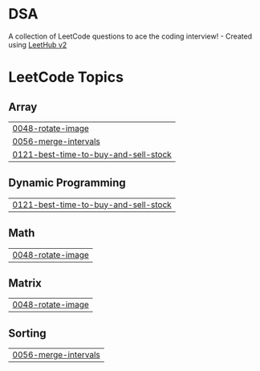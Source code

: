 # DSA
A collection of LeetCode questions to ace the coding interview! - Created using [LeetHub v2](https://github.com/arunbhardwaj/LeetHub-2.0)

<!---LeetCode Topics Start-->
# LeetCode Topics
## Array
|  |
| ------- |
| [0048-rotate-image](https://github.com/Rock-Shell/DSA/tree/master/0048-rotate-image) |
| [0056-merge-intervals](https://github.com/Rock-Shell/DSA/tree/master/0056-merge-intervals) |
| [0121-best-time-to-buy-and-sell-stock](https://github.com/Rock-Shell/DSA/tree/master/0121-best-time-to-buy-and-sell-stock) |
## Dynamic Programming
|  |
| ------- |
| [0121-best-time-to-buy-and-sell-stock](https://github.com/Rock-Shell/DSA/tree/master/0121-best-time-to-buy-and-sell-stock) |
## Math
|  |
| ------- |
| [0048-rotate-image](https://github.com/Rock-Shell/DSA/tree/master/0048-rotate-image) |
## Matrix
|  |
| ------- |
| [0048-rotate-image](https://github.com/Rock-Shell/DSA/tree/master/0048-rotate-image) |
## Sorting
|  |
| ------- |
| [0056-merge-intervals](https://github.com/Rock-Shell/DSA/tree/master/0056-merge-intervals) |
<!---LeetCode Topics End-->